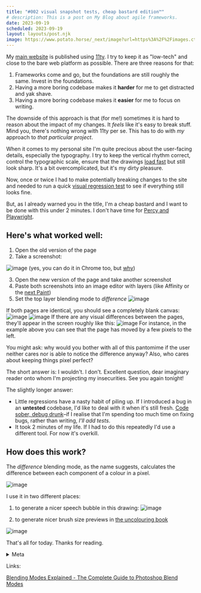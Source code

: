 ```yaml
---
title: "#002 visual snapshot tests, cheap bastard edition™"
# description: This is a post on My Blog about agile frameworks.
date: 2023-09-19
scheduled: 2023-09-19
layout: layouts/post.njk
image: https://www.potato.horse/_next/image?url=https%3A%2F%2Fimages.ctfassets.net%2Fhyylafu4fjks%2F4FfcAF7uGPFlXyxKHto4s4%2Ffa05aed6a17bfc5d911fd928ed6efed7%2FUntitled_Artwork_21.png&w=3840&q=75
---
```

My [main website](sonnet.io) is published using [11ty](https://11ty.dev). I try to keep it as "low-tech" and close to the bare web platform as possible. There are three reasons for that:

1. Frameworks come and go, but the foundations are still roughly the same. Invest in the foundations.
2. Having a more boring codebase makes it **harder** for me to get distracted and yak shave.
3. Having a more boring codebase makes it **easier** for me to focus on writing.

The downside of this approach is that (for me!) sometimes it is hard to reason about the impact of my changes. It *feels* like it's easy to break stuff. Mind you, there's nothing wrong with 11ty per se. This has to do with *my* approach to *that particular project*.

When it comes to my personal site I'm quite precious about the user-facing details, especially the typography. I try to keep the vertical rhythm correct, control the typographic scale, ensure that the drawings [load fast](https://100r.co/site/weathering_software_winter.html) but still look sharp. It's a bit overcomplicated, but it's my dirty pleasure.

Now, once or twice I had to make potentially breaking changes to the site and needed to run a quick [visual regression test](https://www.browserstack.com/guide/visual-regression-testing) to see if everything still looks fine.

But, as I already warned you in the title, I'm a cheap bastard and I want to be done with this under 2 minutes. I don't have time for [Percy and Playwright](https://docs.percy.io/docs/playwright).

## Here's what worked well:

1. Open the old version of the page
2. Take a screenshot:

![image](../../img/002-screenshot.png)
(yes, you can do it in Chrome too, but [why](https://mastodon.cloud/@raf/111017064287821057))


3. Open the new version of the page and take another screenshot
4. Paste both screenshots into an image editor with layers (like Affinity or the [next Paint](https://arstechnica.com/gadgets/2023/09/hell-freezes-over-ms-paint-adds-support-for-layers-and-png-transparency/))
5. Set the top layer blending mode to *difference* 
![image](../../img/002-difference.png)

If both pages are identical, you should see a completely blank canvas:
![image](../../img/002-preview-small.png)
![image](../../img/002-preview-long.png)
If there are any visual differences between the pages, they'll appear in the screen roughly like this:
![image](../../img/002-preview-broken.png)
For instance, in the example above you can see that the page has moved by a few pixels to the left.

You might ask: why would you bother with all of this pantomime if the user neither cares nor is able to notice the difference anyway? Also, who cares about keeping things pixel perfect?

The short answer is: I wouldn't. I don't. Excellent question, dear imaginary reader onto whom I'm projecting my insecurities. See you again tonight!

The slightly longer answer:

- Little regressions have a nasty habit of piling up. If I introduced a bug in an **untested** codebase, I'd like to deal with it when it's still fresh. [Code sober, debug drunk](https://sonnet.io/posts/code-sober-debug-drunk/)–if I realise that I'm spending too much time on fixing bugs, rather than writing, *I'll add tests*.
- It took 2 minutes of my life. If I had to do this repeatedly I'd use a different tool. For now it's overkill.


## How does this work?

The *difference* blending mode, as the name suggests, calculates the difference between each component of a colour in a pixel. 

![image](../../img/002-explanation.jpg)

I use it in two different places:

1. to generate a nicer speech bubble in this drawing:
![image](../../img/002-off-my-lawn.webp)

2. to generate nicer brush size previews in [the uncolouring book](https://lines.potato.horse)

![image](../../img/002-uncolouring.png)


That's all for today. Thanks for reading.

<details>
<summary>
Meta
</summary>
PS. I In the spirit of being comfortable with making mistakes, I decided to spend no more than 1 Pomodoro on finding the tool to publish these notes. I managed to do so with a simple [11ty template](https://github.com/google/eleventy-high-performance-blog). I'll think I'll move to Obsidian, however.

PPS. Note to myself: it was hard to pick a subject of the next post and balance usefulness vs. feasibility. The smaller the post, the easier it is for me to deliver something of acceptable quality. I time boxed selecting the subject to 2 minutes.

</details>




Links:

[Blending Modes Explained - The Complete Guide to Photoshop Blend Modes](https://photoshoptrainingchannel.com/blending-modes-explained/#difference)


